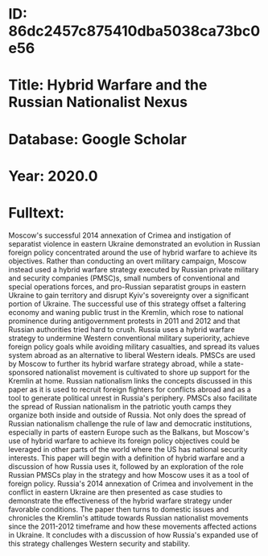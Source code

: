 # ID: 86dc2457c875410dba5038ca73bc0e56
# Title: Hybrid Warfare and the Russian Nationalist Nexus
# Database: Google Scholar
# Year: 2020.0
# Fulltext:
Moscow's successful 2014 annexation of Crimea and instigation of separatist violence in eastern Ukraine demonstrated an evolution in Russian foreign policy concentrated around the use of hybrid warfare to achieve its objectives.
Rather than conducting an overt military campaign, Moscow instead used a hybrid warfare strategy executed by Russian private military and security companies (PMSC)s, small numbers of conventional and special operations forces, and pro-Russian separatist groups in eastern Ukraine to gain territory and disrupt Kyiv's sovereignty over a significant portion of Ukraine.
The successful use of this strategy offset a faltering economy and waning public trust in the Kremlin, which rose to national prominence during antigovernment protests in 2011 and 2012 and that Russian authorities tried hard to crush.
Russia uses a hybrid warfare strategy to undermine Western conventional military superiority, achieve foreign policy goals while avoiding military casualties, and spread its values system abroad as an alternative to liberal Western ideals.
PMSCs are used by Moscow to further its hybrid warfare strategy abroad, while a state-sponsored nationalist movement is cultivated to shore up support for the Kremlin at home.
Russian nationalism links the concepts discussed in this paper as it is used to recruit foreign fighters for conflicts abroad and as a tool to generate political unrest in Russia's periphery.
PMSCs also facilitate the spread of Russian nationalism in the patriotic youth camps they organize both inside and outside of Russia.
Not only does the spread of Russian nationalism challenge the rule of law and democratic institutions, especially in parts of eastern Europe such as the Balkans, but Moscow's use of hybrid warfare to achieve its foreign policy objectives could be leveraged in other parts of the world where the US has national security interests.
This paper will begin with a definition of hybrid warfare and a discussion of how Russia uses it, followed by an exploration of the role Russian PMSCs play in the strategy and how Moscow uses it as a tool of foreign policy.
Russia's 2014 annexation of Crimea and involvement in the conflict in eastern Ukraine are then presented as case studies to demonstrate the effectiveness of the hybrid warfare strategy under favorable conditions.
The paper then turns to domestic issues and chronicles the Kremlin's attitude towards Russian nationalist movements since the 2011-2012 timeframe and how these movements affected actions in Ukraine.
It concludes with a discussion of how Russia's expanded use of this strategy challenges Western security and stability.